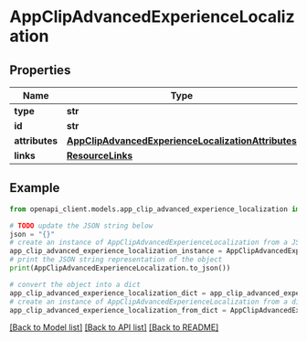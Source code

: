# AppClipAdvancedExperienceLocalization


## Properties

Name | Type | Description | Notes
------------ | ------------- | ------------- | -------------
**type** | **str** |  | 
**id** | **str** |  | 
**attributes** | [**AppClipAdvancedExperienceLocalizationAttributes**](AppClipAdvancedExperienceLocalizationAttributes.md) |  | [optional] 
**links** | [**ResourceLinks**](ResourceLinks.md) |  | [optional] 

## Example

```python
from openapi_client.models.app_clip_advanced_experience_localization import AppClipAdvancedExperienceLocalization

# TODO update the JSON string below
json = "{}"
# create an instance of AppClipAdvancedExperienceLocalization from a JSON string
app_clip_advanced_experience_localization_instance = AppClipAdvancedExperienceLocalization.from_json(json)
# print the JSON string representation of the object
print(AppClipAdvancedExperienceLocalization.to_json())

# convert the object into a dict
app_clip_advanced_experience_localization_dict = app_clip_advanced_experience_localization_instance.to_dict()
# create an instance of AppClipAdvancedExperienceLocalization from a dict
app_clip_advanced_experience_localization_from_dict = AppClipAdvancedExperienceLocalization.from_dict(app_clip_advanced_experience_localization_dict)
```
[[Back to Model list]](../README.md#documentation-for-models) [[Back to API list]](../README.md#documentation-for-api-endpoints) [[Back to README]](../README.md)


